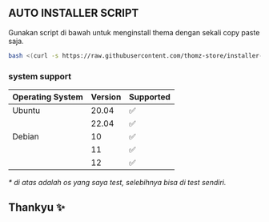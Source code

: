 ## AUTO INSTALLER SCRIPT

Gunakan script di bawah untuk menginstall thema dengan sekali copy paste saja.

```bash
bash <(curl -s https://raw.githubusercontent.com/thomz-store/installer-panel-thomz/main/install.sh)
```

### system support

| Operating System | Version | Supported          |
| ---------------- | ------- | ------------------ |
| Ubuntu           | 20.04   | :white_check_mark: |
|                  | 22.04   | :white_check_mark: |
| Debian           | 10      | :white_check_mark: |
|                  | 11      | :white_check_mark: |
|                  | 12      | :white_check_mark: |

_\* di atas adalah os yang saya test, selebihnya bisa di test sendiri._

## Thankyu ✨
